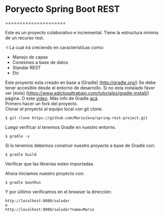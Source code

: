 # Poryecto Spring Boot REST 
=====================

Este es un proyecto colaborativo e incremental.
Tiene la estructura minima de un recurso rest.

-l La cual irá creciendo en caracteristicas como:

  + Manejo de capas
  + Conexines a base de datos
  + Standar REST
  + Etc

Este proyecto esta creado en base a [Gradle] (http://gradle.org/)
Se debe tener accesible desde el entorno de desarrollo. Si no esta instalado favor ver [esta] (https://www.adictosaltrabajo.com/tutoriales/gradle-install/) página. O este [video](https://www.youtube.com/watch?v=kFLrinf_06k).
Más info de Gradle [acá](http://www.arquitecturajava.com/que-es-gradle/).       
Primero hacer un fork del proyecto.  
Clonar el proyecto al equipo local con git clone. 

    $ git clone https://github.com/MarioJava/spring-rest-project.git
    
Luego verificar si tenemos Gradle en nuestro entorno.    

    $ gradle -v
    
Si lo tenemos debemos construir nuestro proyecto a base de Gradle con:    

    $ gradle build
    
Verificar que las librerias esten importadas.    

Ahora iniciamos nuestro proyecto con:                               

    $ gradle bootRun

Y por úiltimo verificamos en el browser la dirección: 

    http://localhost:8080/saludar
    o
    http://localhost:8080/saludar?name=Mario
